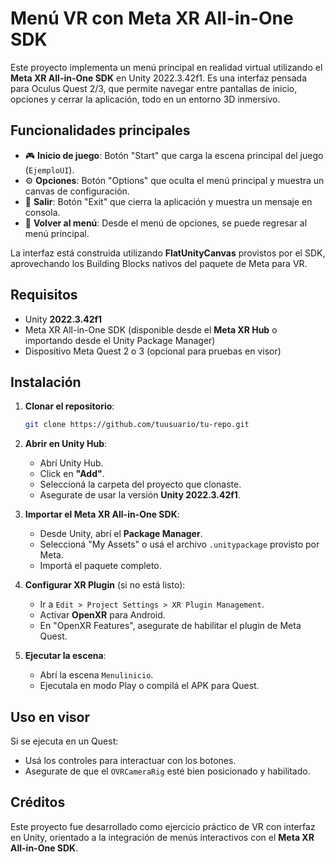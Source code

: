 # Menú VR con Meta XR All-in-One SDK

Este proyecto implementa un menú principal en realidad virtual utilizando el **Meta XR All-in-One SDK** en Unity 2022.3.42f1. Es una interfaz pensada para Oculus Quest 2/3, que permite navegar entre pantallas de inicio, opciones y cerrar la aplicación, todo en un entorno 3D inmersivo.

## Funcionalidades principales

- 🎮 **Inicio de juego**: Botón "Start" que carga la escena principal del juego (`EjemploUI`).
- ⚙️ **Opciones**: Botón "Options" que oculta el menú principal y muestra un canvas de configuración.
- 🚪 **Salir**: Botón "Exit" que cierra la aplicación y muestra un mensaje en consola.
- 🔁 **Volver al menú**: Desde el menú de opciones, se puede regresar al menú principal.

La interfaz está construida utilizando **FlatUnityCanvas** provistos por el SDK, aprovechando los Building Blocks nativos del paquete de Meta para VR.

## Requisitos

- Unity **2022.3.42f1**
- Meta XR All-in-One SDK (disponible desde el **Meta XR Hub** o importando desde el Unity Package Manager)
- Dispositivo Meta Quest 2 o 3 (opcional para pruebas en visor)

## Instalación

1. **Clonar el repositorio**:

   ```bash
   git clone https://github.com/tuusuario/tu-repo.git
   ```

2. **Abrir en Unity Hub**:
   - Abrí Unity Hub.
   - Click en **"Add"**.
   - Seleccioná la carpeta del proyecto que clonaste.
   - Asegurate de usar la versión **Unity 2022.3.42f1**.

3. **Importar el Meta XR All-in-One SDK**:
   - Desde Unity, abrí el **Package Manager**.
   - Seleccioná "My Assets" o usá el archivo `.unitypackage` provisto por Meta.
   - Importá el paquete completo.

4. **Configurar XR Plugin** (si no está listo):
   - Ir a `Edit > Project Settings > XR Plugin Management`.
   - Activar **OpenXR** para Android.
   - En "OpenXR Features", asegurate de habilitar el plugin de Meta Quest.

5. **Ejecutar la escena**:
   - Abrí la escena `Menulinicio`.
   - Ejecutala en modo Play o compilá el APK para Quest.

## Uso en visor

Si se ejecuta en un Quest:
- Usá los controles para interactuar con los botones.
- Asegurate de que el `OVRCameraRig` esté bien posicionado y habilitado.

## Créditos

Este proyecto fue desarrollado como ejercicio práctico de VR con interfaz en Unity, orientado a la integración de menús interactivos con el **Meta XR All-in-One SDK**.
